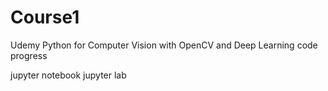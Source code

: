 # Course1
Udemy Python for Computer Vision with OpenCV and Deep Learning code progress

jupyter notebook
jupyter lab